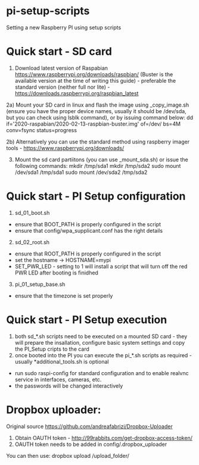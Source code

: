 # pi-setup-scripts
Setting a new Raspberry PI using setup scripts

# Quick start - SD card
1) Download latest version of Raspabian https://www.raspberrypi.org/downloads/raspbian/ (Buster is the available version at the time of writing this guide) - preferable the standard version (neither full nor lite) - https://downloads.raspberrypi.org/raspbian_latest

2a) Mount your SD card in linux and flash the image using _copy_image.sh (ensure you have the proper device names, usually it should be /dev/sda, but you can check using 
lsblk command), or by issuing command below:
dd if='2020-raspabian/2020-02-13-raspbian-buster.img' of=/dev/<sdcard> bs=4M conv=fsync status=progress

2b) Alternatively you can use the standard method using raspberry imager tools - https://www.raspberrypi.org/downloads/

3) Mount the sd card partiitons (you can use _mount_sda.sh) or issue the following commands:
mkdir /tmp/sda1
mkdir /tmp/sda2
sudo mount /dev/sda1 /tmp/sda1
sudo mount /dev/sda2 /tmp/sda2

# Quick start - PI Setup configuration
1) sd_01_boot.sh
 - ensure that BOOT_PATH is properly configured in the script
 - ensure that config/wpa_supplicant.conf has the right details

2) sd_02_root.sh
- ensure that ROOT_PATH is properly configured in the script
- set the hostname -> HOSTNAME=mypi
- SET_PWR_LED - setting to 1 will install a script that will turn off the red PWR LED after booting is finidhed

3) pi_01_setup_base.sh
- ensure that the timezone is set properly

# Quick start - PI Setup execution
1) both sd_*.sh scripts need to be executed on a mounted SD card - they will prepare the insallation, configure basic system settings and copy the PI_Setup cripts to the card
2) once booted into the PI you can execute the pi_*.sh scripts as required - usually *additional_tools.sh is optional
 - run sudo raspi-config for standard configuration and to enable realvnc service in interfaces, cameras, etc.
 - the passwords will be changed interactively

# Dropbox uploader:
Original source https://github.com/andreafabrizi/Dropbox-Uploader

1) Obtain OAUTH token - http://99rabbits.com/get-dropbox-access-token/
2) OAUTH token needs to be added in config/.dropbox_uploader

You can then use:
dropbox upload <filename> /upload_folder/
